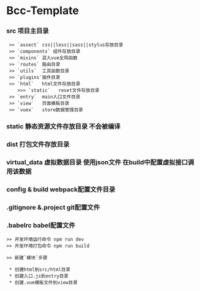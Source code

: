 Bcc-Template
====

### src 项目主目录

     >> `assect` css||less||sass||stylus存放目录
     >> `components` 组件存放目录
     >> `mixins` 混入vue全局函数
     >> `routes` 路由目录
     >> `utils`  工具函数目录
     >> `plugins`插件目录
     >> `html`   html文件存放目录
        >>> `static`   reset文件存放目录
     >> `entry`  main入口文件目录
     >> `view`   页面模板目录
     >> `vuex`   store数据管理目录

### static 静态资源文件存放目录 不会被编译

### dist 打包文件存放目录

### virtual_data 虚拟数据目录 使用json文件 在build中配置虚拟接口调用该数据

### config & build webpack配置文件目录

### .gitignore &.project git配置文件

### .babelrc babel配置文件

    >> 开发环境运行命令 npm run dev
    >> 开发环境打包命令 npm run build

    >> 新建`模块`步骤

     * 创建html到src/html目录
     * 创建入口.js到entry目录
     * 创建.vue模板文件到view目录
